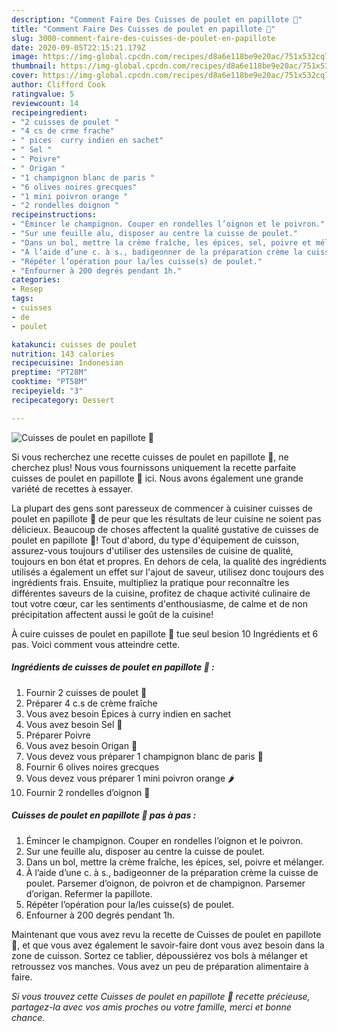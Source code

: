 ```yaml
---
description: "Comment Faire Des Cuisses de poulet en papillote 🍗"
title: "Comment Faire Des Cuisses de poulet en papillote 🍗"
slug: 3000-comment-faire-des-cuisses-de-poulet-en-papillote
date: 2020-09-05T22:15:21.179Z
image: https://img-global.cpcdn.com/recipes/d8a6e118be9e20ac/751x532cq70/cuisses-de-poulet-en-papillote-🍗-photo-principale-de-la-recette.jpg
thumbnail: https://img-global.cpcdn.com/recipes/d8a6e118be9e20ac/751x532cq70/cuisses-de-poulet-en-papillote-🍗-photo-principale-de-la-recette.jpg
cover: https://img-global.cpcdn.com/recipes/d8a6e118be9e20ac/751x532cq70/cuisses-de-poulet-en-papillote-🍗-photo-principale-de-la-recette.jpg
author: Clifford Cook
ratingvalue: 5
reviewcount: 14
recipeingredient:
- "2 cuisses de poulet "
- "4 cs de crme frache"
- " pices  curry indien en sachet"
- " Sel "
- " Poivre"
- " Origan "
- "1 champignon blanc de paris "
- "6 olives noires grecques"
- "1 mini poivron orange "
- "2 rondelles doignon "
recipeinstructions:
- "Émincer le champignon. Couper en rondelles l’oignon et le poivron."
- "Sur une feuille alu, disposer au centre la cuisse de poulet."
- "Dans un bol, mettre la crème fraîche, les épices, sel, poivre et mélanger."
- "À l’aide d’une c. à s., badigeonner de la préparation crème la cuisse de poulet. Parsemer d’oignon, de poivron et de champignon. Parsemer d’origan. Refermer la papillote."
- "Répéter l’opération pour la/les cuisse(s) de poulet."
- "Enfourner à 200 degrés pendant 1h."
categories:
- Resep
tags:
- cuisses
- de
- poulet

katakunci: cuisses de poulet 
nutrition: 143 calories
recipecuisine: Indonesian
preptime: "PT28M"
cooktime: "PT58M"
recipeyield: "3"
recipecategory: Dessert

---
```



![Cuisses de poulet en papillote 🍗](https://img-global.cpcdn.com/recipes/d8a6e118be9e20ac/751x532cq70/cuisses-de-poulet-en-papillote-🍗-photo-principale-de-la-recette.jpg)

Si vous recherchez une recette cuisses de poulet en papillote 🍗, ne cherchez plus! Nous vous fournissons uniquement la recette parfaite cuisses de poulet en papillote 🍗 ici. Nous avons également une grande variété de recettes à essayer.

La plupart des gens sont paresseux de commencer à cuisiner cuisses de poulet en papillote 🍗 de peur que les résultats de leur cuisine ne soient pas délicieux. Beaucoup de choses affectent la qualité gustative de cuisses de poulet en papillote 🍗! Tout d'abord, du type d'équipement de cuisson, assurez-vous toujours d'utiliser des ustensiles de cuisine de qualité, toujours en bon état et propres. En dehors de cela, la qualité des ingrédients utilisés a également un effet sur l'ajout de saveur, utilisez donc toujours des ingrédients frais. Ensuite, multipliez la pratique pour reconnaître les différentes saveurs de la cuisine, profitez de chaque activité culinaire de tout votre cœur, car les sentiments d'enthousiasme, de calme et de non précipitation affectent aussi le goût de la cuisine!

<!--inarticleads1-->

À cuire cuisses de poulet en papillote 🍗 tue seul besion 10 Ingrédients et 6 pas. Voici comment vous atteindre cette.

##### Ingrédients de cuisses de poulet en papillote 🍗 :

1. Fournir 2 cuisses de poulet 🍗
1. Préparer 4 c.s de crème fraîche
1. Vous avez besoin  Épices à curry indien en sachet
1. Vous avez besoin  Sel 🧂
1. Préparer  Poivre
1. Vous avez besoin  Origan 🌿
1. Vous devez vous préparer 1 champignon blanc de paris 🍄
1. Fournir 6 olives noires grecques
1. Vous devez vous préparer 1 mini poivron orange 🌶
1. Fournir 2 rondelles d’oignon 🧅




<!--inarticleads2-->

##### Cuisses de poulet en papillote 🍗 pas à pas :

1. Émincer le champignon. Couper en rondelles l’oignon et le poivron.
1. Sur une feuille alu, disposer au centre la cuisse de poulet.
1. Dans un bol, mettre la crème fraîche, les épices, sel, poivre et mélanger.
1. À l’aide d’une c. à s., badigeonner de la préparation crème la cuisse de poulet. Parsemer d’oignon, de poivron et de champignon. Parsemer d’origan. Refermer la papillote.
1. Répéter l’opération pour la/les cuisse(s) de poulet.
1. Enfourner à 200 degrés pendant 1h.




<!--inarticleads1-->

<p>
Maintenant que vous avez revu la recette de Cuisses de poulet en papillote 🍗, et que vous avez également le savoir-faire dont vous avez besoin dans la zone de cuisson. Sortez ce tablier, dépoussiérez vos bols à mélanger et retroussez vos manches. Vous avez un peu de préparation alimentaire à faire.
</p>

<p>
<i>Si vous trouvez cette Cuisses de poulet en papillote 🍗 recette précieuse, partagez-la avec vos amis proches ou votre famille, merci et bonne chance.</i>
</p>
